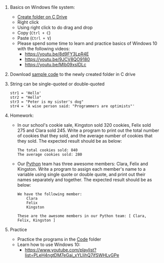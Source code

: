 1. Basics on Windows file system:
   - [Create folder on C Drive](https://github.com/pangmi/learntocode/blob/main/Lesson02/Files/CreateFolderInCDrive.md)
   - Right click
   - Using right click to do drag and drop
   - Copy  (`Ctrl + C`)
   - Paste (`Ctrl + V`)
   - Please spend some time to learn and practice basics of Windows 10 with the following videos:
      - https://youtu.be/8d9FY3LpR4E
      - https://youtu.be/9JCV8QO9180
      - https://youtu.be/Mlb09xsIDLc

2. Download [sample code](https://teachyourkidstocode.com/download/Udemy_code.zip) to the newly created folder in C drive
3. String can be single-quoted or double-quoted
    ```
    str1 = 'Hello'
    str2 = "Hello"
    str3 = "Peter is my sister's dog"
    str4 = 'A wise person said: "Programmers are optimists"'
    ```

4. Homework:
    - In our school's cookie sale, Kingston sold 320 cookies, Felix sold 275 and Clara sold 245. Write a program to print out the total number of cookies that they sold, and the average number of cookies that they sold. The expected result should be as below:
      ```
      The total cookies sold: 840
      The average cookies sold: 280
      ```
    
    - Our [Python](https://www.python.org) team has three awesome members: Clara, Felix and Kingston. Write a program to assign each member's name to a variable using single quote or double quote, and print out their names separately and together. The expected result should be as below:
      ```
      We have the following member:
          Clara
          Felix
          Kingston
      
      These are the awesome members in our Python team: [ Clara, Felix, Kingston ]
      ``` 
 
5. Practice 
   - Practice the programs in the [Code](https://github.com/pangmi/learntocode/tree/main/Lesson02/Code) folder
   - Learn how to use Windows 10:
      - https://www.youtube.com/playlist?list=PLeH4ngtDM7eGai_xYLIihQ7ifSWHLvGPe

